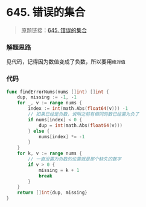 # 645. 错误的集合
> 原题链接：[645. 错误的集合](https://leetcode-cn.com/problems/valid-parentheses/)

### 解题思路
见代码，记得因为数值变成了负数，所以要用``绝对值``
### 代码
```go
func findErrorNums(nums []int) []int {
	dup, missing := -1, -1
	for _, v := range nums {
		index := int(math.Abs(float64(v))) -1
        // 如果已经是负数，说明之前有相同的数已经置为负了
		if nums[index] < 0 {
			dup = int(math.Abs(float64(v)))
		} else {
			nums[index] *= -1
		}
	}
	for k, v := range nums {
        // 一直没置为负数的位置就是那个缺失的数字 
		if v > 0 {
			missing = k + 1
			break
		}
	}
	return []int{dup, missing}
}
```
